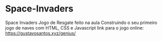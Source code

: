 # Space-Invaders
Space Invaders Jogo de Resgate feito na aula Construindo o seu primeiro jogo de naves com HTML, CSS e Javascript  link para o jogo online: https://gustavosantos.xyz/genius/
